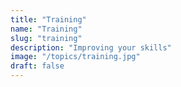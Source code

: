 ```yaml
---
title: "Training"
name: "Training"
slug: "training"
description: "Improving your skills"
image: "/topics/training.jpg"
draft: false
---
```

